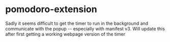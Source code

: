 # pomodoro-extension

Sadly it seems difficult to get the timer to run in the background and communicate with the popup -- especially with manifest v3. Will update this after first getting a working 
webpage version of the timer
